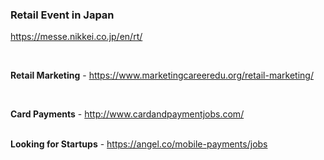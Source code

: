<h3>
  <strong>Retail Event in Japan</strong>
</h3>
<p>
  <a href="https://messe.nikkei.co.jp/en/rt/"><span style="font-weight:400">https://messe.nikkei.co.jp/en/rt/</span></a>
</p>
<p>&nbsp;</p>
<p>
  <span style="font-weight:400"><strong>Retail Marketing</strong> - </span><a href="https://www.marketingcareeredu.org/retail-marketing/"><span style="font-weight:400">https://www.marketingcareeredu.org/retail-marketing/</span></a>
</p>
<p>&nbsp;</p>
<p>
  <span style="font-weight:400"><strong>Card Payments</strong> - </span><a href="http://www.cardandpaymentjobs.com/"><span style="font-weight:400">http://www.cardandpaymentjobs.com/</span></a>
</p>
<p>
  <br>
  <span style="font-weight:400"><strong>Looking for Startups</strong> - </span><a href="https://angel.co/mobile-payments/jobs"><span style="font-weight:400">https://angel.co/mobile-payments/jobs</span></a>
</p>
